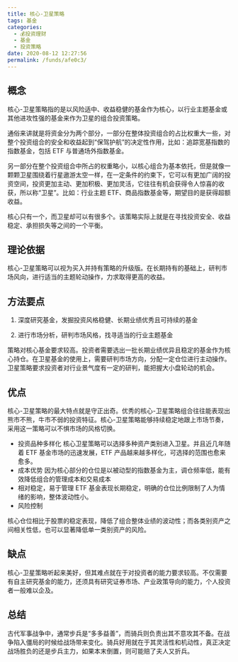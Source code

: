 ```yaml
---
title: 核心-卫星策略
tags: 基金
categories: 
  - 💰投资理财
  - 基金
  - 投资策略
date: 2020-08-12 12:27:56
permalink: /funds/afe0c3/
---
```

## 概念

核心-卫星策略指的是以风险适中、收益稳健的基金作为核心，以行业主题基金或其他进攻性强的基金来作为卫星的组合投资策略。

通俗来讲就是将资金分为两个部分，一部分在整体投资组合的占比权重大一些，对整个投资组合的安全和收益起到“保驾护航”的决定性作用，比如：追踪宽基指数的指数基金，包括 ETF 与普通场外指数基金。

另一部分在整个投资组合中所占的权重略小，以核心组合为基本依托，但是就像一颗颗卫星围绕着行星遨游太空一样，在一定条件的约束下，它可以有更加广阔的投资空间，投资更加主动、更加积极、更加灵活，它往往有机会获得令人惊喜的收获，所以称“卫星”。比如：行业主题 ETF、商品指数基金等，期望目的是获得超额收益。

核心只有一个，而卫星却可以有很多个。该策略实际上就是在寻找投资安全、收益稳定、承担损失等之间的一个平衡。

## 理论依据

核心-卫星策略可以视为买入并持有策略的升级版。在长期持有的基础上，研判市场风向，进行适当的主题轮动操作，力求取得更高的收益。

## 方法要点

1. 深度研究基金，发掘投资风格稳健、长期业绩优秀且可持续的基金

2. 进行市场分析，研判市场风格，找寻适当的行业主题基金

策略对核心基金要求较高。投资者需要选出一批长期业绩优异且稳定的基金作为核心持仓。在卫星基金的使用上，需要研判市场方向，分配一定仓位进行主动操作。卫星策略要求投资者对行业景气度有一定的研判，能把握大小盘轮动的机会。

## 优点

核心-卫星策略的最大特点就是守正出奇。优秀的核心-卫星策略组合往往能表现出熊市不熊，牛市不弱的投资特征。核心-卫星策略能够持续稳定地跟上市场节奏，采用这一策略可以不惧市场的风格切换。
- 投资品种多样化
核心卫星策略可以选择多种资产类别进入卫星。并且近几年随着 ETF 基金市场的迅速发展，ETF 产品越来越多样化，可选择的范围也愈来愈多。
- 成本优势
因为核心部分的仓位是以被动型的指数基金为主，调仓频率低，能有效降低组合的管理成本和交易成本
- 相对稳定，易于管理
ETF 基金表现长期稳定，明确的仓位比例限制了人为情绪的影响，整体波动性小。
- 风险控制

核心仓位相比于股票的稳定表现，降低了组合整体业绩的波动性；而各类别资产之间相关性低，也可以显著降低单一类别资产的风险。
## 缺点
核心-卫星策略听起来美好，但其难点就在于对投资者的能力要求较高。不仅需要有自主研究基金的能力，还须具有研究证券市场、产业政策导向的能力，个人投资者一般难以企及。

## 总结

古代军事战争中，通常步兵是“多多益善”，而骑兵则负责出其不意攻其不备。在战争陷入僵局的时候给战场带来变化。骑兵好用就在于其灵活性和机动性，真正决定战场胜负的还是步兵主力，如果本末倒置，则可能赔了夫人又折兵。